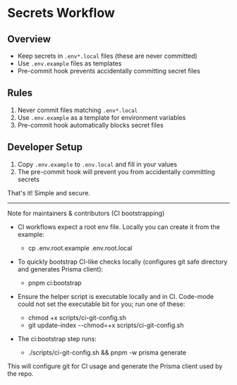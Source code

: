 # Secrets Workflow

## Overview
- Keep secrets in `.env*.local` files (these are never committed)
- Use `.env.example` files as templates
- Pre-commit hook prevents accidentally committing secret files

## Rules
1. Never commit files matching `.env*.local`
2. Use `.env.example` as a template for environment variables
3. Pre-commit hook automatically blocks secret files

## Developer Setup
1. Copy `.env.example` to `.env.local` and fill in your values
2. The pre-commit hook will prevent you from accidentally committing secrets

That's it! Simple and secure.

---

Note for maintainers & contributors (CI bootstrapping)

- CI workflows expect a root env file. Locally you can create it from the example:
  - cp .env.root.example .env.root.local

- To quickly bootstrap CI-like checks locally (configures git safe directory and generates Prisma client):
  - pnpm ci:bootstrap

- Ensure the helper script is executable locally and in CI. Code-mode could not set the executable bit for you; run one of these:
  - chmod +x scripts/ci-git-config.sh
  - git update-index --chmod=+x scripts/ci-git-config.sh

- The ci:bootstrap step runs:
  - ./scripts/ci-git-config.sh && pnpm -w prisma generate

This will configure git for CI usage and generate the Prisma client used by the repo.